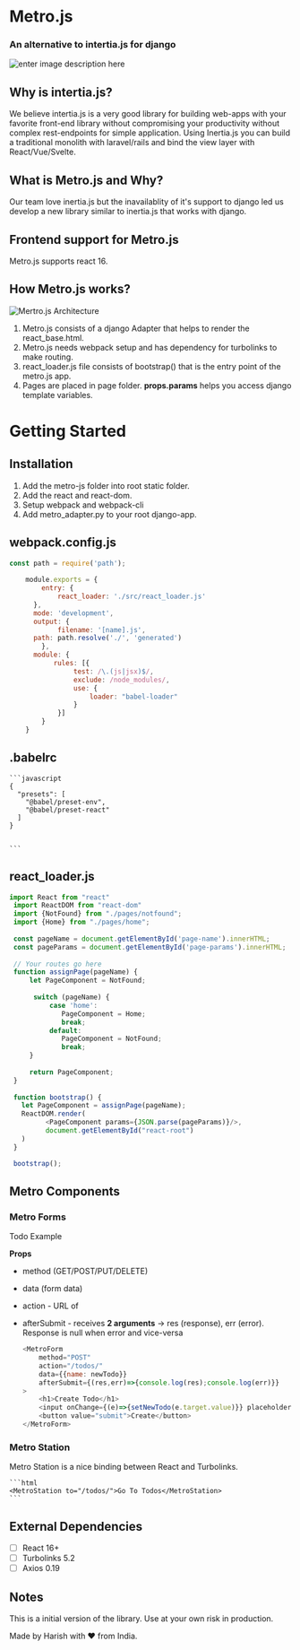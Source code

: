 # Metro.js
### An alternative to intertia.js for django
![enter image description here](https://i.ibb.co/WDF3j8k/pexels-luca-nardone-3651816.jpg)
## Why is intertia.js?
We believe intertia.js is a very good library for building web-apps with your favorite front-end library without compromising your productivity without complex rest-endpoints for simple application. Using Inertia.js you can build a traditional monolith with laravel/rails and bind the view layer with React/Vue/Svelte. 
## What is Metro.js and Why?
Our team love inertia.js but the inavailablity of it's support to django led us develop a new library similar to inertia.js that works with django.
## Frontend support for Metro.js
Metro.js supports react 16.
## How Metro.js works?
![Mertro.js Architecture](https://i.ibb.co/kDXBCWC/Metro.png)

 1. Metro.js consists of a django Adapter that helps to render the
    react_base.html.
2. Metro.js needs webpack setup and has dependency for turbolinks to make routing.
3. react_loader.js file consists of bootstrap() that is the entry point of the metro.js app.
4. Pages are placed in page folder. **props.params** helps you access django template variables.

# Getting Started

## Installation

 1. Add the metro-js folder into root static folder.  
 2. Add the react and react-dom.
 3. Setup webpack and webpack-cli
 4. Add metro_adapter.py to your root django-app.
## webpack.config.js
```javascript
const path = require('path');  
      
    module.exports = {  
        entry: {  
            react_loader: './src/react_loader.js'  
      },  
      mode: 'development',  
      output: {  
            filename: '[name].js',  
      path: path.resolve('./', 'generated')  
        },  
      module: {  
           rules: [{  
                test: /\.(js|jsx)$/,  
			    exclude: /node_modules/,  
			    use: {  
                    loader: "babel-loader"  
			    }  
            }]  
        }  
    }
```

## .babelrc

    ```javascript
    {  
      "presets": [  
        "@babel/preset-env",  
	    "@babel/preset-react"  
      ]  
    }

    
    ```
## react_loader.js

   ```javascript
   import React from "react"  
    import ReactDOM from "react-dom"  
    import {NotFound} from "./pages/notfound";  
    import {Home} from "./pages/home";
      
    const pageName = document.getElementById('page-name').innerHTML;  
    const pageParams = document.getElementById('page-params').innerHTML;  
      
    // Your routes go here
    function assignPage(pageName) {  
        let PageComponent = NotFound;  
      
	     switch (pageName) {  
		     case 'home':  
                PageComponent = Home;  
			    break; 
			 default:  
                PageComponent = NotFound;  
			    break;  
		}  
      
        return PageComponent;  
    }  
      
    function bootstrap() {  
      let PageComponent = assignPage(pageName);  
      ReactDOM.render(  
            <PageComponent params={JSON.parse(pageParams)}/>,  
		    document.getElementById("react-root")  
      )  
    }
   
    bootstrap();
   ```
## Metro Components
### Metro Forms
Todo Example

**Props**
 - method (GET/POST/PUT/DELETE)
 - data (form data)
 - action - URL of 
 - afterSubmit - receives **2 arguments** -> res (response), err (error). Response is null when error and vice-versa

    ```javascript
    <MetroForm 
        method="POST" 
        action="/todos/" 
        data={{name: newTodo}} 
        afterSubmit={(res,err)=>{console.log(res);console.log(err)}}
    >  
	    <h1>Create Todo</h1>  
	    <input onChange={(e)=>{setNewTodo(e.target.value)}} placeholder="Enter Value"/>  
		<button value="submit">Create</button>  
    </MetroForm>

    ```
### Metro Station

Metro Station is a nice binding between React and Turbolinks.

    ```html
    <MetroStation to="/todos/">Go To Todos</MetroStation>
    ```


## External Dependencies

 - [ ] React 16+
 - [ ] Turbolinks 5.2
 - [ ] Axios 0.19

## Notes
This is a initial version of the library. Use at your own risk in production.

Made by Harish with ❤️ from India.

